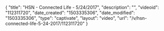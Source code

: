 {
    "title": "HSN - Connected Life - 5\/24\/2017",
    "description": "",
    "videoid": "112311720",
    "date_created": "1503335306",
    "date_modified": "1503335306",
    "type": "captivate",
    "layout": "video",
    "url": "\/v\/hsn-connected-life-5-24-2017\/112311720"
}